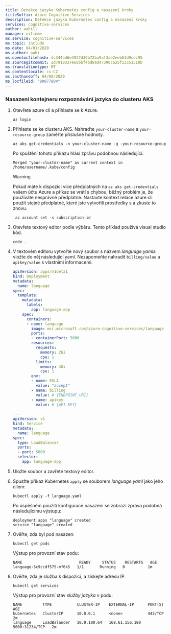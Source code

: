 ```yaml
---
title: Detekce jazyka Kubernetes config a nasazení kroky
titleSuffix: Azure Cognitive Services
description: Detekce jazyka Kubernetes config a nasazení kroky
services: cognitive-services
author: aahill
manager: nitinme
ms.service: cognitive-services
ms.topic: include
ms.date: 04/01/2020
ms.author: aahi
ms.openlocfilehash: dc344bd6e4927d39b72ba9af3ae2eeb61d9cec95
ms.sourcegitcommit: 2d7910337e66bbf4bd8ad47390c625f13551510b
ms.translationtype: MT
ms.contentlocale: cs-CZ
ms.lasthandoff: 04/08/2020
ms.locfileid: "80877804"
---
```

### <a name="deploy-the-language-detection-container-to-an-aks-cluster"></a>Nasazení kontejneru rozpoznávání jazyka do clusteru AKS

1. Otevřete azure cli a přihlaste se k Azure.

    ```azurecli
    az login
    ```

1. Přihlaste se ke clusteru AKS. Nahraďte `your-cluster-name` a `your-resource-group` zaměřte příslušné hodnoty.

    ```azurecli
    az aks get-credentials -n your-cluster-name -g -your-resource-group
    ```

    Po spuštění tohoto příkazu hlásí zprávu podobnou následující:

    ```output
    Merged "your-cluster-name" as current context in /home/username/.kube/config
    ```

    > [!WARNING]
    > Pokud máte k dispozici více předplatných na `az aks get-credentials` vašem účtu Azure a příkaz se vrátí s chybou, běžný problém je, že používáte nesprávné předplatné. Nastavte kontext relace azure cli použít stejné předplatné, které jste vytvořili prostředky s a zkuste to znovu.
    > ```azurecli
    >  az account set -s subscription-id
    > ```

1. Otevřete textový editor podle výběru. Tento příklad používá visual studio kód.

    ```console
    code .
    ```

1. V textovém editoru vytvořte nový soubor s názvem *language.yaml*a vložte do něj následující yaml. Nezapomeňte nahradit `billing/value` a `apikey/value` s vlastními informacemi.

    ```yaml
    apiVersion: apps/v1beta1
    kind: Deployment
    metadata:
      name: language
    spec:
      template:
        metadata:
          labels:
            app: language-app
        spec:
          containers:
          - name: language
            image: mcr.microsoft.com/azure-cognitive-services/language
            ports:
            - containerPort: 5000
            resources:
              requests:
                memory: 2Gi
                cpu: 1
              limits:
                memory: 4Gi
                cpu: 1
            env:
            - name: EULA
              value: "accept"
            - name: billing
              value: # {ENDPOINT_URI}
            - name: apikey
              value: # {API_KEY}
     
    --- 
    apiVersion: v1
    kind: Service
    metadata:
      name: language
    spec:
      type: LoadBalancer
      ports:
      - port: 5000
      selector:
        app: language-app
    ```

1. Uložte soubor a zavřete textový editor.
1. Spusťte příkaz Kubernetes `apply` se souborem *language.yaml* jako jeho cílem:

    ```console
    kubectl apply -f language.yaml
    ```

    Po úspěšném použití konfigurace nasazení se zobrazí zpráva podobná následujícímu výstupu:

    ```output
    deployment.apps "language" created
    service "language" created
    ```
1. Ověřte, zda byl pod nasazen:

    ```console
    kubectl get pods
    ```

    Výstup pro provozní stav podu:

    ```output
    NAME                         READY     STATUS    RESTARTS   AGE
    language-5c9ccdf575-mf6k5   1/1       Running   0          1m
    ```

1. Ověřte, zda je služba k dispozici, a získejte adresu IP.

    ```console
    kubectl get services
    ```

    Výstup pro provozní stav *služby jazyka* v podu:

    ```output
    NAME         TYPE           CLUSTER-IP    EXTERNAL-IP      PORT(S)          AGE
    kubernetes   ClusterIP      10.0.0.1      <none>           443/TCP          2m
    language     LoadBalancer   10.0.100.64   168.61.156.180   5000:31234/TCP   2m
    ```
